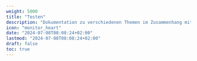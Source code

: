 ```yaml
---
weight: 5000
title: "Testen"
description: "Dokumentation zu verschiedenen Themen im Zusammenhang mit dem Testen von Anwendungen."
icon: "monitor_heart"
date: "2024-07-08T08:08:24+02:00"
lastmod: "2024-07-08T08:08:24+02:00"
draft: false
toc: true
---
```

